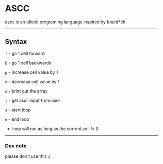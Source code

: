# ASCC
ascc is an idiotic programing language inspired by [brainf*ck](https://en.wikipedia.org/wiki/Brainfuck).

<hr/>

## Syntax
`f` - go 1 cell forward

`b` - go 1 cell backwards

`p` - increase cell value by 1

`m` - decrease cell value by 1

`o` - print out the array

`i` - get ascii input from user

`s` - start loop

`e` - end loop
- loop will run as long as the current cell != 0

<hr/>

### Dev note
please don't use this :)